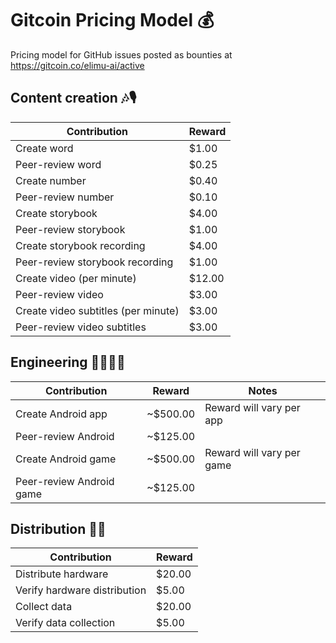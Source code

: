 # Gitcoin Pricing Model 💰

Pricing model for GitHub issues posted as bounties at https://gitcoin.co/elimu-ai/active

## Content creation 🎶🎙️

|Contribution |Reward|
--- | ---
|Create word|$1.00|
|Peer-review word|$0.25|
|Create number|$0.40|
|Peer-review number|$0.10|
|Create storybook|$4.00|
|Peer-review storybook|$1.00|
|Create storybook recording|$4.00|
|Peer-review storybook recording|$1.00|
|Create video (per minute)|$12.00|
|Peer-review video|$3.00|
|Create video subtitles (per minute)|$3.00|
|Peer-review video subtitles|$3.00|

## Engineering 👩🏽‍💻📱

|Contribution |Reward|Notes|
--- | --- | ---
|Create Android app|~$500.00|Reward will vary per app|
|Peer-review Android|~$125.00||
|Create Android game|~$500.00|Reward will vary per game|
|Peer-review Android game|~$125.00||

## Distribution 🛵💨

|Contribution |Reward|
--- | ---
|Distribute hardware|$20.00|
|Verify hardware distribution|$5.00|
|Collect data|$20.00|
|Verify data collection|$5.00|
